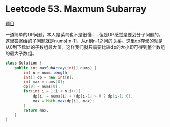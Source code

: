 # Leetcode 53. Maxmum Subarray

[题目](https://leetcode.com/problems/maximum-subarray/)

一道简单的DP问题，本人是菜鸟也不是很懂……但是DP感觉是要划分子问题的，这里答案给的子问题就是nums[:n-1]，从n到n-1之间的关系。这里dp存储的就是从0到下标处的子数组最大值，这样我们就只需要比较dp的大小即可得到整个数组的最大子数组。

```java
class Solution {
    public int maxSubArray(int[] nums) {
        int n = nums.length;
        int[] dp = new int[n];
        int max = nums[0];
        dp[0] = nums[0];
        for(int i = 1;i < n;i++){
            dp[i] = nums[i] + (dp[i-1] > 0 ? dp[i-1]:0);
            max = Math.max(dp[i], max);
        }
        return max;
    }
}
```

